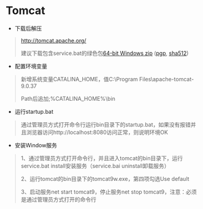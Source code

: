 #	Tomcat

* 下载后解压

> http://tomcat.apache.org/ 
>
> 建议下载包含service.bat的绿色包[64-bit Windows zip](https://mirrors.tuna.tsinghua.edu.cn/apache/tomcat/tomcat-9/v9.0.37/bin/apache-tomcat-9.0.37-windows-x64.zip) ([pgp](https://downloads.apache.org/tomcat/tomcat-9/v9.0.37/bin/apache-tomcat-9.0.37-windows-x64.zip.asc), [sha512](https://downloads.apache.org/tomcat/tomcat-9/v9.0.37/bin/apache-tomcat-9.0.37-windows-x64.zip.sha512)) 

* 配置环境变量

>新增系统变量CATALINA_HOME，值C:\Program Files\apache-tomcat-9.0.37
>
>Path后追加;%CATALINA_HOME%\bin

* 运行startup.bat

> 通过管理员方式打开命令行运行bin目录下的startup.bat，如果没有报错并且浏览器访问http://localhost:8080访问正常，则说明环境OK

* 安装Window服务

> 1、通过管理员方式打开命令行，并且进入tomcat的bin目录下，运行service.bat install安装服务（service.bai uninstall卸载服务）
>
> 2、运行tomcat的bin目录下的tomcat9w.exe，第四项勾选Use default
>
> 3、启动服务net start tomcat9，停止服务net stop tomcat9，注意：必须是通过管理员方式打开的命令行